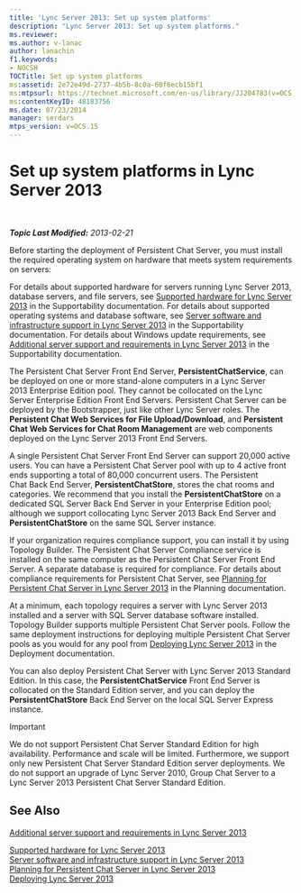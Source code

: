 ```yaml
---
title: 'Lync Server 2013: Set up system platforms'
description: "Lync Server 2013: Set up system platforms."
ms.reviewer: 
ms.author: v-lanac
author: lanachin
f1.keywords:
- NOCSH
TOCTitle: Set up system platforms
ms:assetid: 2e72e49d-2737-4b5b-8c0a-60f6ecb15bf1
ms:mtpsurl: https://technet.microsoft.com/en-us/library/JJ204783(v=OCS.15)
ms:contentKeyID: 48183756
ms.date: 07/23/2014
manager: serdars
mtps_version: v=OCS.15
---
```


# Set up system platforms in Lync Server 2013

<div data-xmlns="http://www.w3.org/1999/xhtml">

<div class="topic" data-xmlns="http://www.w3.org/1999/xhtml" data-msxsl="urn:schemas-microsoft-com:xslt" data-cs="https://msdn.microsoft.com/">

<div data-asp="https://msdn2.microsoft.com/asp">



</div>

<div id="mainSection">

<div id="mainBody">

<span> </span>

_**Topic Last Modified:** 2013-02-21_

Before starting the deployment of Persistent Chat Server, you must install the required operating system on hardware that meets system requirements on servers:

For details about supported hardware for servers running Lync Server 2013, database servers, and file servers, see [Supported hardware for Lync Server 2013](lync-server-2013-supported-hardware.md) in the Supportability documentation. For details about supported operating systems and database software, see [Server software and infrastructure support in Lync Server 2013](lync-server-2013-server-software-and-infrastructure-support.md) in the Supportability documentation. For details about Windows update requirements, see [Additional server support and requirements in Lync Server 2013](lync-server-2013-additional-server-support-and-requirements.md) in the Supportability documentation.

The Persistent Chat Server Front End Server, **PersistentChatService**, can be deployed on one or more stand-alone computers in a Lync Server 2013 Enterprise Edition pool. They cannot be collocated on the Lync Server Enterprise Edition Front End Servers. Persistent Chat Server can be deployed by the Bootstrapper, just like other Lync Server roles. The **Persistent Chat Web Services for File Upload/Download**, and **Persistent Chat Web Services for Chat Room Management** are web components deployed on the Lync Server 2013 Front End Servers.

A single Persistent Chat Server Front End Server can support 20,000 active users. You can have a Persistent Chat Server pool with up to 4 active front ends supporting a total of 80,000 concurrent users. The Persistent Chat Back End Server, **PersistentChatStore**, stores the chat rooms and categories. We recommend that you install the **PersistentChatStore** on a dedicated SQL Server Back End Server in your Enterprise Edition pool; although we support collocating Lync Server 2013 Back End Server and **PersistentChatStore** on the same SQL Server instance.

If your organization requires compliance support, you can install it by using Topology Builder. The Persistent Chat Server Compliance service is installed on the same computer as the Persistent Chat Server Front End Server. A separate database is required for compliance. For details about compliance requirements for Persistent Chat Server, see [Planning for Persistent Chat Server in Lync Server 2013](lync-server-2013-planning-for-persistent-chat-server.md) in the Planning documentation.

At a minimum, each topology requires a server with Lync Server 2013 installed and a server with SQL Server database software installed. Topology Builder supports multiple Persistent Chat Server pools. Follow the same deployment instructions for deploying multiple Persistent Chat Server pools as you would for any pool from [Deploying Lync Server 2013](lync-server-2013-deploying-lync-server.md) in the Deployment documentation.

You can also deploy Persistent Chat Server with Lync Server 2013 Standard Edition. In this case, the **PersistentChatService** Front End Server is collocated on the Standard Edition server, and you can deploy the **PersistentChatStore** Back End Server on the local SQL Server Express instance.

<div>


> [!IMPORTANT]  
> We do not support Persistent Chat Server&nbsp;Standard Edition for high availability. Performance and scale will be limited. Furthermore, we support only new Persistent Chat Server&nbsp;Standard Edition server deployments. We do not support an upgrade of Lync Server 2010, Group Chat Server to a Lync Server 2013&nbsp;Persistent Chat Server&nbsp;Standard Edition.



</div>

<div>

## See Also


[Additional server support and requirements in Lync Server 2013](lync-server-2013-additional-server-support-and-requirements.md)  


[Supported hardware for Lync Server 2013](lync-server-2013-supported-hardware.md)  
[Server software and infrastructure support in Lync Server 2013](lync-server-2013-server-software-and-infrastructure-support.md)  
[Planning for Persistent Chat Server in Lync Server 2013](lync-server-2013-planning-for-persistent-chat-server.md)  
[Deploying Lync Server 2013](lync-server-2013-deploying-lync-server.md)  
  

</div>

</div>

<span> </span>

</div>

</div>

</div>


